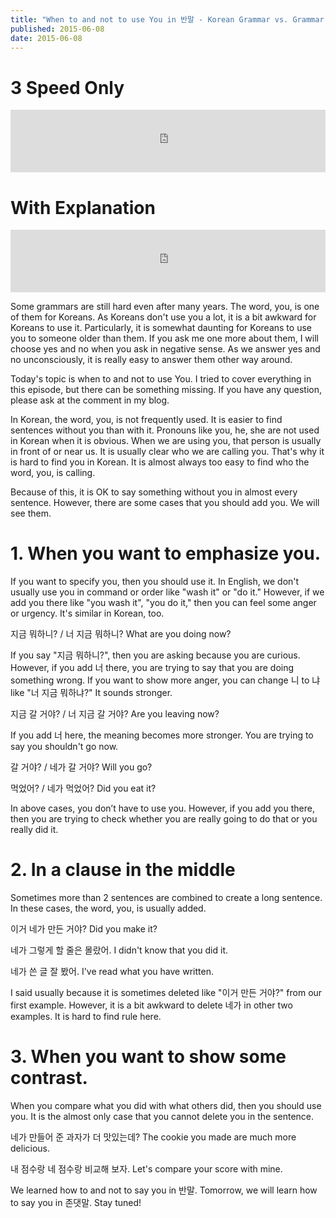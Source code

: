 ```yaml
---
title: "When to and not to use You in 반말 - Korean Grammar vs. Grammar #28"
published: 2015-06-08
date: 2015-06-08
---
```


#  3 Speed Only

<iframe id="audio_iframe" src="https://www.podbean.com/media/player/jf26m-568778?skin=7" width="100%" height="100" frameborder="0" scrolling="no"></iframe>

#  With Explanation

<iframe id="audio_iframe" src="https://www.podbean.com/media/player/n5cps-56877d?skin=7" width="100%" height="100" frameborder="0" scrolling="no"></iframe>

Some grammars are still hard even after many years. The word, you, is one of them for Koreans. As Koreans don't use you a lot, it is a bit awkward for Koreans to use it. Particularly, it is somewhat daunting for Koreans to use you to someone older than them. If you ask me one more about them, I will choose yes and no when you ask in negative sense. As we answer yes and no unconsciously, it is really easy to answer them other way around.

Today's topic is when to and not to use You. I tried to cover everything in this episode, but there can be something missing. If you have any question, please ask at the comment in my blog.

In Korean, the word, you, is not frequently used. It is easier to find sentences without you than with it. Pronouns like you, he, she are not used in Korean when it is obvious. When we are using you, that person is usually in front of or near us. It is usually clear who we are calling you. That's why it is hard to find you in Korean. It is almost always too easy to find who the word, you, is calling.

Because of this, it is OK to say something without you in almost every sentence. However, there are some cases that you should add you. We will see them.

#  1. When you want to emphasize you.

If you want to specify you, then you should use it. In English, we don't usually use you in command or order like "wash it" or "do it." However, if we add you there like "you wash it", "you do it," then you can feel some anger or urgency. It's similar in Korean, too.

지금 뭐하니? / 너 지금 뭐하니?
What are you doing now?

If you say "지금 뭐하니?", then you are asking because you are curious. However, if you add 너 there, you are trying to say that you are doing something wrong. If you want to show more anger, you can change 니 to 냐 like "너 지금 뭐하냐?" It sounds stronger.

지금 갈 거야? / 너 지금 갈 거야?
Are you leaving now?

If you add 너 here, the meaning becomes more stronger. You are trying to say you shouldn't go now.

갈 거야? / 네가 갈 거야?
Will you go?

먹었어? / 네가 먹었어?
Did you eat it?

In above cases, you don’t have to use you. However, if you add you there, then you are trying to check whether you are really going to do that or you really did it.

#  2. In a clause in the middle

Sometimes more than 2 sentences are combined to create a long sentence. In these cases, the word, you, is usually added.

이거 네가 만든 거야?
Did you make it?

네가 그렇게 할 줄은 몰랐어.
I didn't know that you did it.

네가 쓴 글 잘 봤어.
I've read what you have written.

I said usually because it is sometimes deleted like "이거 만든 거야?" from our first example. However, it is a bit awkward to delete 네가 in other two examples. It is hard to find rule here.

#  3. When you want to show some contrast.

When you compare what you did with what others did, then you should use you. It is the almost only case that you cannot delete you in the sentence.

네가 만들어 준 과자가 더 맛있는데?
The cookie you made are much more delicious.

내 점수랑 네 점수랑 비교해 보자.
Let's compare your score with mine.

We learned how to and not to say you in 반말. Tomorrow, we will learn how to say you in 존댓말. Stay tuned!